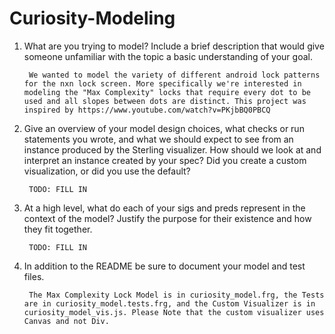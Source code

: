 # Curiosity-Modeling
1. What are you trying to model? Include a brief description that would give someone unfamiliar with the topic a basic understanding of your goal. 

        We wanted to model the variety of different android lock patterns for the nxn lock screen. More specifically we're interested in modeling the "Max Complexity" locks that require every dot to be used and all slopes between dots are distinct. This project was inspired by https://www.youtube.com/watch?v=PKjbBQ0PBCQ 

2. Give an overview of your model design choices, what checks or run statements you wrote, and what we should expect to see from an instance produced by the Sterling visualizer. How should we look at and interpret an instance created by your spec? Did you create a custom visualization, or did you use the default?

        TODO: FILL IN

3. At a high level, what do each of your sigs and preds represent in the context of the model? Justify the purpose for their existence and how they fit together.

        TODO: FILL IN

4. In addition to the README be sure to document your model and test files.

        The Max Complexity Lock Model is in curiosity_model.frg, the Tests are in curiosity_model.tests.frg, and the Custom Visualizer is in curiosity_model_vis.js. Please Note that the custom visualizer uses Canvas and not Div. 



